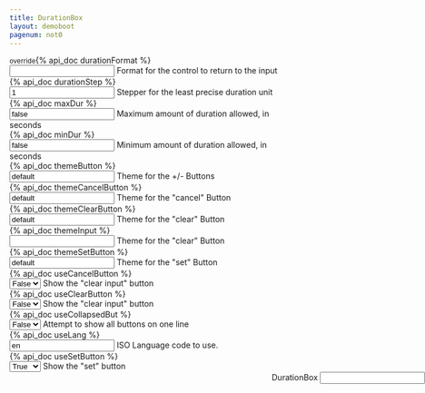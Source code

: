 ```yaml
---
title: DurationBox
layout: demoboot
pagenum: not0
---
```




<div class="row">
<div class="col-sm-8">

<div class="form-group row">
	<div class="col-xs-3"><label><small>override</small>{% api_doc durationFormat %}</label></div>
	<div class="col-xs-9">
		<input class="form-control demopick" data-link="db" data-opt="overrideDurationFormat" value=''>
		<span class="help-block">Format for the control to return to the input</span>
	</div>
</div>

<div class="form-group row">
	<div class="col-xs-3"><label>{% api_doc durationStep %}</label></div>
	<div class="col-xs-9">
		<input class="form-control demopick" data-link="db" data-opt="durationStep" value='1'>
		<span class="help-block">Stepper for the least precise duration unit</span>
	</div>
</div>

<div class="form-group row">
	<div class="col-xs-3"><label>{% api_doc maxDur %}</label></div>
	<div class="col-xs-9">
		<input class="form-control demopick" data-link="db" data-opt="maxDur" value='false'>
		<span class="help-block">Maximum amount of duration allowed, in seconds</span>
	</div>
</div>

<div class="form-group row">
	<div class="col-xs-3"><label>{% api_doc minDur %}</label></div>
	<div class="col-xs-9">
		<input class="form-control demopick" data-link="db" data-opt="minDur" value='false'>
		<span class="help-block">Minimum amount of duration allowed, in seconds</span>
	</div>
</div>

<div class="form-group row">
	<div class="col-xs-3"><label>{% api_doc themeButton %}</label></div>
	<div class="col-xs-9">
		<input class="form-control demopick" data-link="db" data-opt="themeButton" value='default'>
		<span class="help-block">Theme for the +/- Buttons</span>
	</div>
</div>

<div class="form-group row">
	<div class="col-xs-3"><label>{% api_doc themeCancelButton %}</label></div>
	<div class="col-xs-9">
		<input class="form-control demopick" data-link="db" data-opt="themeCancelButton" value='default'>
		<span class="help-block">Theme for the "cancel" Button</span>
	</div>
</div>

<div class="form-group row">
	<div class="col-xs-3"><label>{% api_doc themeClearButton %}</label></div>
	<div class="col-xs-9">
		<input class="form-control demopick" data-link="db" data-opt="themeClearButton" value='default'>
		<span class="help-block">Theme for the "clear" Button</span>
	</div>
</div>

<div class="form-group row">
	<div class="col-xs-3"><label>{% api_doc themeInput %}</label></div>
	<div class="col-xs-9">
		<input class="form-control demopick" data-link="db" data-opt="themeInput" value=''>
		<span class="help-block">Theme for the "clear" Button</span>
	</div>
</div>

<div class="form-group row">
	<div class="col-xs-3"><label>{% api_doc themeSetButton %}</label></div>
	<div class="col-xs-9">
		<input class="form-control demopick" data-link="db" data-opt="themeSetButton" value='default'>
		<span class="help-block">Theme for the "set" Button</span>
	</div>
</div>

<div class="form-group row">
	<div class="col-xs-3"><label>{% api_doc useCancelButton %}</label></div>
	<div class="col-xs-9">
		<select class="form-control demopick" data-link="db" data-opt="useCancelButton">
			<option value="false">False</option>
			<option value="true">True</option>
		</select>
		<span class="help-block">Show the "clear input" button</span>
	</div>
</div>

<div class="form-group row">
	<div class="col-xs-3"><label>{% api_doc useClearButton %}</label></div>
	<div class="col-xs-9">
		<select class="form-control demopick" data-link="db" data-opt="useClearButton">
			<option value="false">False</option>
			<option value="true">True</option>
		</select>
		<span class="help-block">Show the "clear input" button</span>
	</div>
</div>

<div class="form-group row">
	<div class="col-xs-3"><label>{% api_doc useCollapsedBut %}</label></div>
	<div class="col-xs-9">
		<select class="form-control demopick" data-link="db" data-opt="useCollapsedBut">
			<option value="false">False</option>
			<option value="true">True</option>
		</select>
		<span class="help-block">Attempt to show all buttons on one line</span>
	</div>
</div>

<div class="form-group row">
	<div class="col-xs-3"><label>{% api_doc useLang %}</label></div>
	<div class="col-xs-9">
		<input class="form-control demopick" data-link="db" data-opt="useLang" value='en'>
		<span class="help-block">ISO Language code to use.</span>
	</div>
</div>

<div class="form-group row">
	<div class="col-xs-3"><label>{% api_doc useSetButton %}</label></div>
	<div class="col-xs-9">
		<select class="form-control demopick" data-link="db" data-opt="useSetButton">
			<option value="false">False</option>
			<option value="true" selected="selected">True</option>
		</select>
		<span class="help-block">Show the "set" button</span>
	</div>
</div>



</div>
<div class="col-sm-4" style="position:fixed; right:0;">

<div class="form-group">
<label for="db">DurationBox</label>
<input class="form-control" id="db" type="text" data-role="datebox" data-options='{"mode":"durationbox","useInline":true,"useInlineAlign":"center"}'>
</div>
</div>